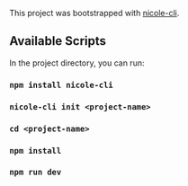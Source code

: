 This project was bootstrapped with [nicole-cli](https://github.com/nichomehe/cli-tool).

## Available Scripts

In the project directory, you can run:
### `npm install nicole-cli`
### `nicole-cli init <project-name>`
### `cd <project-name>`
### `npm install`
### `npm run dev`

